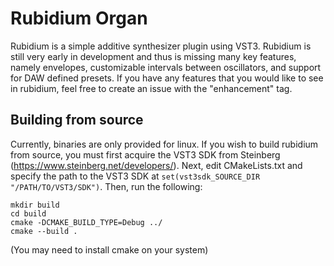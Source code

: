 # Rubidium Organ

Rubidium is a simple additive synthesizer plugin using VST3. Rubidium is still very early in development
and thus is missing many key features, namely envelopes, customizable intervals between oscillators,
and support for DAW defined presets. If you have any features that you would like to see in rubidium,
feel free to create an issue with the "enhancement" tag.

## Building from source

Currently, binaries are only provided for linux. If you wish to build rubidium from source, you must
first acquire the VST3 SDK from Steinberg (https://www.steinberg.net/developers/). Next, edit
CMakeLists.txt and specify the path to the VST3 SDK at `set(vst3sdk_SOURCE_DIR "/PATH/TO/VST3/SDK")`.
Then, run the following:

```shell
mkdir build
cd build
cmake -DCMAKE_BUILD_TYPE=Debug ../
cmake --build .
```

(You may need to install cmake on your system)
